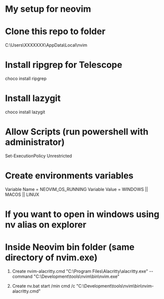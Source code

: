 # My setup for neovim

# Clone this repo to folder
C:\Users\XXXXXXX\AppData\Local\nvim

# Install ripgrep for Telescope
choco install ripgrep

# Install lazygit
choco install lazygit

# Allow Scripts (run powershell with administrator)
Set-ExecutionPolicy Unrestricted

# Create environments variables
Variable Name = NEOVIM_OS_RUNNING
Variable Value = WINDOWS || MACOS || LINUX

# If you want to open in windows using nv alias on explorer
# Inside Neovim bin folder (same directory of nvim.exe)
1. Create nvim-alacritty.cmd
  "C:\Program Files\Alacritty\alacritty.exe" --command "C:\Development\tools\nvim\bin\nvim.exe"

2. Create nv.bat
  start /min cmd /c "C:\Development\tools\nvim\bin\nvim-alacritty.cmd"
